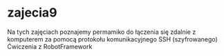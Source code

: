 # zajecia9

Na tych zajęciach poznajemy permamiko do łączenia się zdalnie z komputerem za pomocą protokołu komunikacyjnego SSH (szyfrowanego)
Ćwiczenia z RobotFramework
